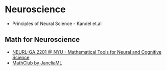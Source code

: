 # Neuroscience

* Principles of Neural Science - Kandel et.al

## Math for Neuroscience

* [NEURL-GA.2201 @ NYU - Mathematical Tools for Neural and Cognitive Science](https://www.cns.nyu.edu/~eero/math-tools/)
* [MathClub by JaneliaML](https://github.com/JaneliaMLCourse/MathClub/blob/master/README.md)

